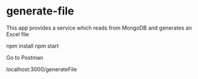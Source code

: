 # generate-file

This app provides a service which reads from MongoDB and generates an Excel file

  npm install
  npm start

Go to Postman

  localhost:3000/generateFile

